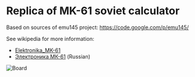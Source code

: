 # Replica of MK-61 soviet calculator

Based on sources of emu145 project: https://code.google.com/p/emu145/

See wikipedia for more information:
 * [Elektronika_MK-61](https://en.wikipedia.org/wiki/Elektronika_MK-61)
 * [Электроника МК-61](https://ru.wikipedia.org/wiki/%D0%AD%D0%BB%D0%B5%D0%BA%D1%82%D1%80%D0%BE%D0%BD%D0%B8%D0%BA%D0%B0_%D0%9C%D0%9A-61) (Russian)

![Board](https://raw.githubusercontent.com/sergev/mk-61/master/board/replica61-soldered-small.jpg)
